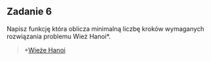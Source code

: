 Zadanie 6
---
Napisz funkcję która oblicza minimalną liczbę kroków wymaganych rozwiązania problemu Wież Hanoi*.

> *[Wieże Hanoi](https://pl.wikipedia.org/wiki/Wie%C5%BCe_Hanoi)
